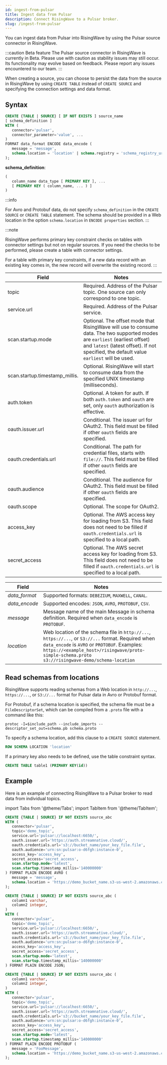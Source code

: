 ```yaml
---
id: ingest-from-pulsar
title: Ingest data from Pulsar
description: Connect RisingWave to a Pulsar broker.
slug: /ingest-from-pulsar
---
```

<head>
  <link rel="canonical" href="https://docs.risingwave.com/docs/current/ingest-from-pulsar/" />
</head>

You can ingest data from Pulsar into RisingWave by using the Pulsar source connector in RisingWave.

:::caution Beta feature
The Pulsar source connector in RisingWave is currently in Beta. Please use with caution as stability issues may still occur. Its functionality may evolve based on feedback. Please report any issues encountered to our team.
:::

When creating a source, you can choose to persist the data from the source in RisingWave by using `CREATE TABLE` instead of `CREATE SOURCE` and specifying the connection settings and data format.

## Syntax

```sql
CREATE {TABLE | SOURCE} [ IF NOT EXISTS ] source_name
[ schema_definition ]
WITH (
   connector='pulsar',
   connector_parameter='value', ...
)
FORMAT data_format ENCODE data_encode (
   message = 'message',
   schema.location = 'location' | schema.registry = 'schema_registry_url'
);
```

**schema_definition**:

```sql
(
   column_name data_type [ PRIMARY KEY ], ...
   [ PRIMARY KEY ( column_name, ... ) ]
)
```

:::info

For Avro and Protobuf data, do not specify `schema_definition` in the `CREATE SOURCE` or `CREATE TABLE` statement. The schema should be provided in a Web location in the option `schema.location` in `ENCODE properties` section.
:::

:::note

RisingWave performs primary key constraint checks on tables with connector settings but not on regular sources. If you need the checks to be performed, please create a table with connector settings.

For a table with primary key constraints, if a new data record with an existing key comes in, the new record will overwrite the existing record.
:::

|Field|Notes|
|---|---|
|topic |Required. Address of the Pulsar topic. One source can only correspond to one topic.|
|service.url| Required. Address of the Pulsar service. |
|scan.startup.mode|Optional. The offset mode that RisingWave will use to consume data. The two supported modes are `earliest` (earliest offset) and `latest` (latest offset). If not specified, the default value `earliest` will be used.|
|scan.startup.timestamp_millis.| Optional. RisingWave will start to consume data from the specified UNIX timestamp (milliseconds).|
|auth.token | Optional. A token for auth. If both `auth.token` and `oauth` are set, only `oauth` authorization is effective.|
|oauth.issuer.url | Conditional. The issuer url for OAuth2. This field must be filled if other `oauth` fields are specified. |
|oauth.credentials.url | Conditional. The path for credential files, starts with `file://`. This field must be filled if other `oauth` fields are specified.|
|oauth.audience | Conditional. The audience for OAuth2. This field must be filled if other `oauth` fields are specified.|
|oauth.scope | Optional. The scope for OAuth2. |
|access_key | Optional. The AWS access key for loading from S3. This field does not need to be filled if `oauth.credentials.url` is specified to a local path.|
|secret_access | Optional. The AWS secret access key for loading from S3. This field does not need to be filled if `oauth.credentials.url` is specified to a local path. |

|Field|Notes|
|---|---|
|*data_format*| Supported formats: `DEBEZIUM`, `MAXWELL`, `CANAL`.|
|*data_encode*| Supported encodes: `JSON`, `AVRO`, `PROTOBUF`, `CSV`. |
|*message* |Message name of the main Message in schema definition. Required when `data_encode` is `PROTOBUF`.|
|*location*| Web location of the schema file in `http://...`, `https://...`, or `S3://...` format. Required when `data_encode` is `AVRO` or `PROTOBUF`. Examples:<br/>`https://<example_host>/risingwave/proto-simple-schema.proto`<br/>`s3://risingwave-demo/schema-location` |

## Read schemas from locations

RisingWave supports reading schemas from a Web location in `http://...`, `https://...`, or `S3://...` format for Pulsar data in Avro or Protobuf format.

For Protobuf, if a schema location is specified, the schema file must be a `FileDescriptorSet`, which can be compiled from a `.proto` file with a command like this:

```shell
protoc -I=$include_path --include_imports --descriptor_set_out=schema.pb schema.proto
```

To specify a schema location, add this clause to a `CREATE SOURCE` statement.

```sql
ROW SCHEMA LOCATION 'location'
```

If a primary key also needs to be defined, use the table constraint syntax.

```sql
CREATE TABLE table1 (PRIMARY KEY(id))
```

## Example

Here is an example of connecting RisingWave to a Pulsar broker to read data from individual topics.

import Tabs from '@theme/Tabs';
import TabItem from '@theme/TabItem';

<Tabs>
<TabItem value="avro" label="Avro" default>

```sql
CREATE {TABLE | SOURCE} IF NOT EXISTS source_abc
WITH (
   connector='pulsar',
   topic='demo_topic',
   service.url='pulsar://localhost:6650/',
   oauth.issuer.url='https://auth.streamnative.cloud/',
   oauth.credentials.url='s3://bucket_name/your_key_file.file',
   oauth.audience='urn:sn:pulsar:o-d6fgh:instance-0',
   access_key='access_key',
   secret_access='secret_access',
   scan.startup.mode='latest',
   scan.startup.timestamp_millis='140000000'
) FORMAT PLAIN ENCODE AVRO (
   message = 'message',
   schema.location = 'https://demo_bucket_name.s3-us-west-2.amazonaws.com/demo.avsc'
);
```

</TabItem>
<TabItem value="json" label="JSON" default>

```sql
CREATE {TABLE | SOURCE} IF NOT EXISTS source_abc (
   column1 varchar,
   column2 integer,
)
WITH (
   connector='pulsar',
   topic='demo_topic',
   service.url='pulsar://localhost:6650/',
   oauth.issuer.url='https://auth.streamnative.cloud/',
   oauth.credentials.url='s3://bucket_name/your_key_file.file',
   oauth.audience='urn:sn:pulsar:o-d6fgh:instance-0',
   access_key='access_key',
   secret_access='secret_access',
   scan.startup.mode='latest',
   scan.startup.timestamp_millis='140000000'
) FORMAT PLAIN ENCODE JSON;
```

</TabItem>
<TabItem value="pb" label="Protobuf" default>

```sql
CREATE {TABLE | SOURCE} IF NOT EXISTS source_abc (
   column1 varchar,
   column2 integer,
)
WITH (
   connector='pulsar',
   topic='demo_topic',
   service.url='pulsar://localhost:6650/',
   oauth.issuer.url='https://auth.streamnative.cloud/',
   oauth.credentials.url='s3://bucket_name/your_key_file.file',
   oauth.audience='urn:sn:pulsar:o-d6fgh:instance-0',
   access_key='access_key',
   secret_access='secret_access',
   scan.startup.mode='latest',
   scan.startup.timestamp_millis='140000000'
) FORMAT PLAIN ENCODE PROTOBUF (
   message = 'FooMessage',
   schema.location = 'https://demo_bucket_name.s3-us-west-2.amazonaws.com/demo.proto'
);
```

</TabItem>
</Tabs>
